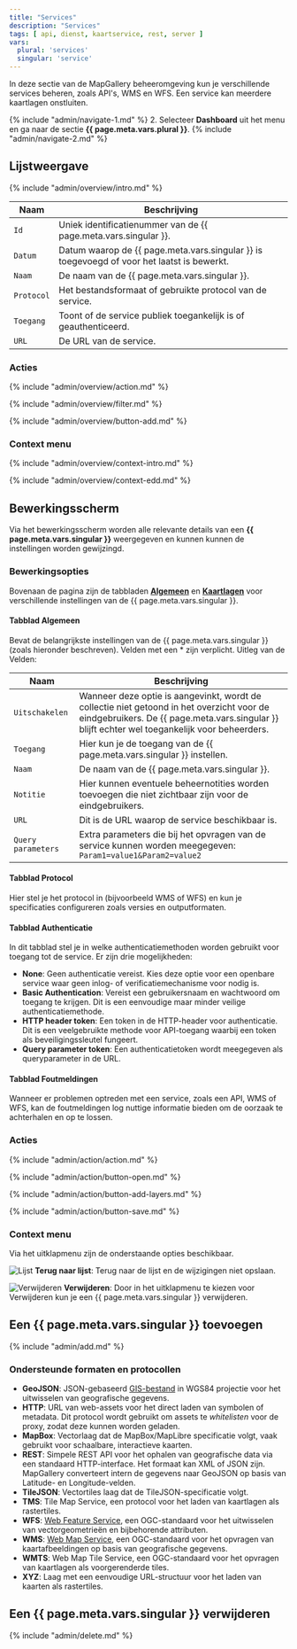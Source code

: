 ```yaml
---
title: "Services"
description: "Services"
tags: [ api, dienst, kaartservice, rest, server ]
vars:
  plural: 'services'
  singular: 'service'
---
```


In deze sectie van de MapGallery beheeromgeving kun je verschillende services beheren, zoals API's, WMS en WFS. Een
service kan meerdere kaartlagen onstluiten.

{% include "admin/navigate-1.md" %}
2. Selecteer **Dashboard** uit het menu en ga naar de sectie **{{ page.meta.vars.plural }}**.
{% include "admin/navigate-2.md" %}

## Lijstweergave

{% include "admin/overview/intro.md" %}

| Naam       | Beschrijving                                                                               |
|------------|--------------------------------------------------------------------------------------------|
| `Id`       | Uniek identificatienummer van de {{ page.meta.vars.singular }}.                            |
| `Datum`    | Datum waarop de {{ page.meta.vars.singular }} is toegevoegd of voor het laatst is bewerkt. |
| `Naam`     | De naam van de {{ page.meta.vars.singular }}.                                              |
| `Protocol` | Het bestandsformaat of gebruikte protocol van de service.                                  |
| `Toegang`  | Toont of de service publiek toegankelijk is of geauthenticeerd.                            |
| `URL`      | De URL van de service.                                                                     |

### Acties

{% include "admin/overview/action.md" %}

{% include "admin/overview/filter.md" %}

{% include "admin/overview/button-add.md" %}

### Context menu

{% include "admin/overview/context-intro.md" %}

{% include "admin/overview/context-edd.md" %}

## Bewerkingsscherm

Via het bewerkingsscherm worden alle relevante details van een **{{ page.meta.vars.singular }}** weergegeven en kunnen
kunnen de instellingen
worden gewijzingd.

### Bewerkingsopties

Bovenaan de pagina zijn de tabbladen [**Algemeen**](base) en [**Kaartlagen**](layers) voor verschillende instellingen
van de {{ page.meta.vars.singular }}.

#### Tabblad Algemeen

Bevat de belangrijkste instellingen van de {{ page.meta.vars.singular }} (zoals hieronder beschreven). Velden met een *
zijn verplicht.
Uitleg van de Velden:

| Naam               | Beschrijving                                                                                                                                                                                 |
|--------------------|----------------------------------------------------------------------------------------------------------------------------------------------------------------------------------------------|
| `Uitschakelen`     | Wanneer deze optie is aangevinkt, wordt de collectie niet getoond in het overzicht voor de  eindgebruikers. De {{ page.meta.vars.singular }} blijft echter wel toegankelijk voor beheerders. |
| `Toegang`          | Hier kun je de toegang van de {{ page.meta.vars.singular }} instellen.                                                                                                                       |
| `Naam`             | De naam van de {{ page.meta.vars.singular }}.                                                                                                                                                |
| `Notitie`          | Hier kunnen eventuele beheernotities worden toevoegen die niet zichtbaar zijn voor de eindgebruikers.                                                                                        |
| `URL`              | Dit is de URL waarop de service beschikbaar is.                                                                                                                                              |
| `Query parameters` | Extra parameters die bij het opvragen van de service kunnen worden meegegeven: `Param1=value1&Param2=value2 `                                                                                |

#### Tabblad Protocol

Hier stel je het protocol in (bijvoorbeeld WMS of WFS) en kun je specificaties configureren zoals versies en
outputformaten.

#### Tabblad Authenticatie

In dit tabblad stel je in welke authenticatiemethoden worden gebruikt voor toegang tot de service. Er zijn drie
mogelijkheden:

* **None**: Geen authenticatie vereist. Kies deze optie voor een openbare service waar geen inlog- of
  verificatiemechanisme voor nodig is.
* **Basic Authentication**: Vereist een gebruikersnaam en wachtwoord om toegang te krijgen. Dit is een eenvoudige maar
  minder veilige authenticatiemethode.
* **HTTP header token**: Een token in de HTTP-header voor authenticatie. Dit is een veelgebruikte methode voor
  API-toegang waarbij een token als beveiligingssleutel fungeert.
* **Query parameter token**: Een authenticatietoken wordt meegegeven als queryparameter in de URL.

#### Tabblad Foutmeldingen

Wanneer er problemen optreden met een service, zoals een API, WMS of WFS, kan de
foutmeldingen log nuttige informatie bieden om de oorzaak te achterhalen en op te lossen.

### Acties

{% include "admin/action/action.md" %}

{% include "admin/action/button-open.md" %}

{% include "admin/action/button-add-layers.md" %}

{% include "admin/action/button-save.md" %}

### Context menu

Via het uitklapmenu zijn de onderstaande opties beschikbaar.

![](/assets/svg/list.svg "Lijst") **Terug naar lijst**: Terug naar de lijst en de wijzigingen niet opslaan.

![](/assets/svg/delete.svg "Verwijderen") **Verwijderen**: Door in het uitklapmenu te kiezen voor Verwijderen
kun je een {{ page.meta.vars.singular }} verwijderen.

## Een {{ page.meta.vars.singular }} toevoegen

{% include "admin/add.md" %}

### Ondersteunde formaten en protocollen

* **GeoJSON**: JSON-gebaseerd [GIS-bestand](https://geojson.org/) in WGS84 projectie voor het uitwisselen van geografische gegevens.
* **HTTP**: URL van web-assets voor het direct laden van symbolen of metadata. Dit protocol wordt gebruikt om assets te
  _whitelisten_ voor de proxy, zodat deze kunnen worden geladen.
* **MapBox**: Vectorlaag dat de MapBox/MapLibre specificatie volgt, vaak gebruikt voor schaalbare,
  interactieve kaarten.
* **REST**: Simpele REST API voor het ophalen van geografische data via een standaard HTTP-interface. Het formaat kan
  XML of JSON zijn. MapGallery converteert intern de gegevens naar GeoJSON op basis van Latitude- en
  Longitude-velden.
* **TileJSON**: Vectortiles laag dat de TileJSON-specificatie volgt.
* **TMS**: Tile Map Service, een protocol voor het laden van kaartlagen als rastertiles.
* **WFS**: [Web Feature Service](https://docs.geoserver.org/stable/en/user/services/wfs/reference.html), een OGC-standaard voor het uitwisselen van vectorgeometrieën en bijbehorende attributen.
* **WMS**: [Web Map Service](https://docs.geoserver.org/stable/en/user/services/wms/reference.html), een OGC-standaard voor het opvragen van kaartafbeeldingen op basis van geografische
  gegevens.
* **WMTS**: Web Map Tile Service, een OGC-standaard voor het opvragen van kaartlagen als voorgerenderde tiles.
* **XYZ**: Laag met een eenvoudige URL-structuur voor het laden van kaarten als rastertiles.

## Een {{ page.meta.vars.singular }} verwijderen

{% include "admin/delete.md" %}